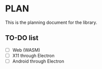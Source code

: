 # PLAN

This is the planning document for the library.

## TO-DO list 

- [ ] Web (WASM)
- [ ] X11 through Electron
- [ ] Android through Electron
